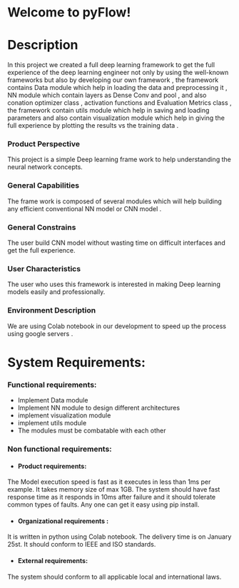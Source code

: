 # Welcome to pyFlow!
# Description
  In this project we created a full deep learning framework to get the full experience of the deep learning engineer not only by using the well-known frameworks but also by developing our own framework , the framework contains Data module which help in loading the data and preprocessing it , NN module which contain layers as Dense Conv and pool , and also conation optimizer class , activation functions and Evaluation Metrics class , the framework contain utils module which help in saving and loading parameters and also contain visualization module which help in giving the full experience by plotting the results vs the training data . 
### Product Perspective
  This project is a simple Deep learning frame work to help understanding the neural network concepts.

### General Capabilities

  The frame work is composed of several modules which will help building any efficient conventional NN model or CNN model . 

### General Constrains

  The user build CNN model without wasting time on difficult interfaces and get the full experience.

### User Characteristics

  The user who uses this framework is interested in making Deep learning models easily and professionally.

### Environment Description

  We are using Colab notebook in our development to speed up the process using google servers . 

# System Requirements:

### Functional requirements:

 - Implement Data module
 - Implement NN module to design different architectures
 - implement visualization module  
 - implement utils module 
 - The modules must be combatable with each other 
 
 ### Non functional requirements:
 
 - #### Product requirements:
The Model execution speed is fast as it executes in less than 1ms per example. 
It takes memory size of max 1GB. 
The system should have fast response time as it responds in 10ms after failure and it should tolerate common types of faults.
Any one can get it easy using pip install.
 -  #### Organizational requirements :
It is written in python using Colab notebook. 
The delivery time is on January 25st. It should conform to IEEE and ISO standards.
 - #### External requirements:
The system should conform to all applicable local and international laws.
